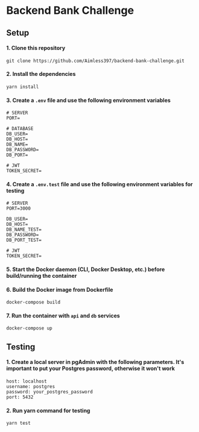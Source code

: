 # Backend Bank Challenge

## Setup

#### 1. Clone this repository

```
git clone https://github.com/Aimless397/backend-bank-challenge.git
```

#### 2. Install the dependencies

```
yarn install
```

#### 3. Create a ```.env``` file and use the following environment variables

```
# SERVER
PORT=

# DATABASE
DB_USER=
DB_HOST=
DB_NAME=
DB_PASSWORD=
DB_PORT=

# JWT
TOKEN_SECRET=
```

#### 4. Create a ```.env.test``` file and use the following environment variables for testing

```
# SERVER
PORT=3000

DB_USER=
DB_HOST=
DB_NAME_TEST=
DB_PASSWORD=
DB_PORT_TEST=

# JWT
TOKEN_SECRET=
```

#### 5. Start the Docker daemon (CLI, Docker Desktop, etc.) before build/running the container

#### 6. Build the Docker image from Dockerfile

```
docker-compose build
```

#### 7. Run the container with ```api``` and ```db``` services

```
docker-compose up
```

## Testing

#### 1. Create a local server in pgAdmin with the following parameters. It's important to put your Postgres password, otherwise it won't work

```
host: localhost
username: postgres
password: your_postgres_password
port: 5432
```

#### 2. Run yarn command for testing

```
yarn test
```
